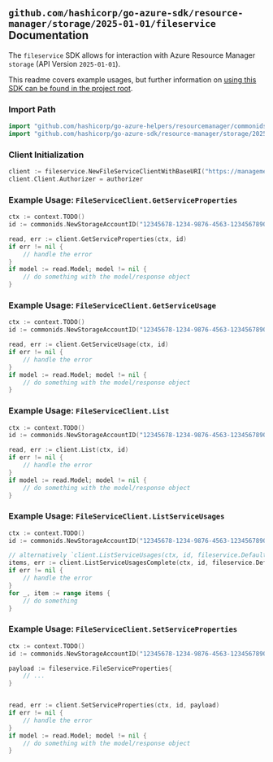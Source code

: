 
## `github.com/hashicorp/go-azure-sdk/resource-manager/storage/2025-01-01/fileservice` Documentation

The `fileservice` SDK allows for interaction with Azure Resource Manager `storage` (API Version `2025-01-01`).

This readme covers example usages, but further information on [using this SDK can be found in the project root](https://github.com/hashicorp/go-azure-sdk/tree/main/docs).

### Import Path

```go
import "github.com/hashicorp/go-azure-helpers/resourcemanager/commonids"
import "github.com/hashicorp/go-azure-sdk/resource-manager/storage/2025-01-01/fileservice"
```


### Client Initialization

```go
client := fileservice.NewFileServiceClientWithBaseURI("https://management.azure.com")
client.Client.Authorizer = authorizer
```


### Example Usage: `FileServiceClient.GetServiceProperties`

```go
ctx := context.TODO()
id := commonids.NewStorageAccountID("12345678-1234-9876-4563-123456789012", "example-resource-group", "storageAccountName")

read, err := client.GetServiceProperties(ctx, id)
if err != nil {
	// handle the error
}
if model := read.Model; model != nil {
	// do something with the model/response object
}
```


### Example Usage: `FileServiceClient.GetServiceUsage`

```go
ctx := context.TODO()
id := commonids.NewStorageAccountID("12345678-1234-9876-4563-123456789012", "example-resource-group", "storageAccountName")

read, err := client.GetServiceUsage(ctx, id)
if err != nil {
	// handle the error
}
if model := read.Model; model != nil {
	// do something with the model/response object
}
```


### Example Usage: `FileServiceClient.List`

```go
ctx := context.TODO()
id := commonids.NewStorageAccountID("12345678-1234-9876-4563-123456789012", "example-resource-group", "storageAccountName")

read, err := client.List(ctx, id)
if err != nil {
	// handle the error
}
if model := read.Model; model != nil {
	// do something with the model/response object
}
```


### Example Usage: `FileServiceClient.ListServiceUsages`

```go
ctx := context.TODO()
id := commonids.NewStorageAccountID("12345678-1234-9876-4563-123456789012", "example-resource-group", "storageAccountName")

// alternatively `client.ListServiceUsages(ctx, id, fileservice.DefaultListServiceUsagesOperationOptions())` can be used to do batched pagination
items, err := client.ListServiceUsagesComplete(ctx, id, fileservice.DefaultListServiceUsagesOperationOptions())
if err != nil {
	// handle the error
}
for _, item := range items {
	// do something
}
```


### Example Usage: `FileServiceClient.SetServiceProperties`

```go
ctx := context.TODO()
id := commonids.NewStorageAccountID("12345678-1234-9876-4563-123456789012", "example-resource-group", "storageAccountName")

payload := fileservice.FileServiceProperties{
	// ...
}


read, err := client.SetServiceProperties(ctx, id, payload)
if err != nil {
	// handle the error
}
if model := read.Model; model != nil {
	// do something with the model/response object
}
```
